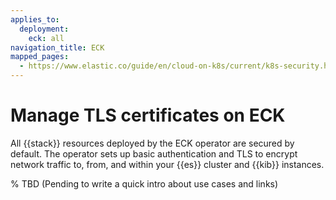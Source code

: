 ```yaml
---
applies_to:
  deployment:
    eck: all
navigation_title: ECK
mapped_pages:
  - https://www.elastic.co/guide/en/cloud-on-k8s/current/k8s-security.html
---
```


# Manage TLS certificates on ECK

All {{stack}} resources deployed by the ECK operator are secured by default. The operator sets up basic authentication and TLS to encrypt network traffic to, from, and within your {{es}} cluster and {{kib}} instances.

% TBD
(Pending to write a quick intro about use cases and links)